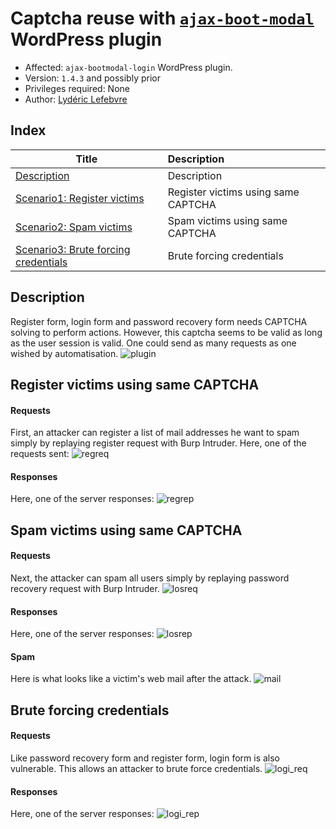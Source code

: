 # Captcha reuse with [```ajax-boot-modal```](https://github.com/Alimir/ajax-bootmodal-login) WordPress plugin  
* Affected: ```ajax-bootmodal-login``` WordPress plugin.
* Version: `1.4.3` and possibly prior
* Privileges required: None
* Author: [Lydéric Lefebvre](https://www.linkedin.com/in/lydericlefebvre/)

## Index

| Title        | Description   |
| ------------- |:-------------|
| [Description](#description)  | Description |
| [Scenario1: Register victims](#register-victims-using-same-captcha)  | Register victims using same CAPTCHA |
| [Scenario2: Spam victims](#spam-victims-using-same-captcha)  | Spam victims using same CAPTCHA |
| [Scenario3: Brute forcing credentials](#brute-forcing-credentials)  | Brute forcing credentials |

## Description
Register form, login form and password recovery form needs CAPTCHA solving to perform actions. However, this captcha seems to be valid as long as the user session is valid. One could send as many requests as one wished by automatisation.
![plugin](https://image.noelshack.com/fichiers/2018/34/6/1535214692-plugin.png)

## Register victims using same CAPTCHA
#### Requests
First, an attacker can register a list of mail addresses he want to spam simply by replaying register request with Burp Intruder. Here, one of the requests sent:
![regreq](https://image.noelshack.com/fichiers/2018/34/6/1535214212-regreq.png)

#### Responses
Here, one of the server responses:
![regrep](https://image.noelshack.com/fichiers/2018/34/6/1535214288-regrep.png)

## Spam victims using same CAPTCHA
#### Requests
Next, the attacker can spam all users simply by replaying password recovery request with Burp Intruder.
![losreq](https://image.noelshack.com/fichiers/2018/34/6/1535214353-reqpass.png)

#### Responses
Here, one of the server responses:
![losrep](https://image.noelshack.com/fichiers/2018/34/6/1535214378-reppass.png)

#### Spam
Here is what looks like a victim's web mail after the attack. 
![mail](https://image.noelshack.com/fichiers/2018/34/6/1535214487-mail.png)

## Brute forcing credentials
#### Requests
Like password recovery form and register form, login form is also vulnerable. This allows an attacker to brute force credentials.
![logi_req](https://image.noelshack.com/fichiers/2018/34/6/1535225018-log-req.png)

#### Responses
Here, one of the server responses:
![logi_rep](https://image.noelshack.com/fichiers/2018/34/6/1535219675-log-rep.png)
